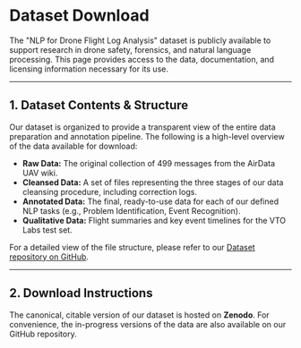 # Dataset Download

The "NLP for Drone Flight Log Analysis" dataset is publicly available to support research in drone safety, forensics, and natural language processing. This page provides access to the data, documentation, and licensing information necessary for its use.

---

## 1. Dataset Contents & Structure

Our dataset is organized to provide a transparent view of the entire data preparation and annotation pipeline. The following is a high-level overview of the data available for download:

* **Raw Data:** The original collection of 499 messages from the AirData UAV wiki.
* **Cleansed Data:** A set of files representing the three stages of our data cleansing procedure, including correction logs.
* **Annotated Data:** The final, ready-to-use data for each of our defined NLP tasks (e.g., Problem Identification, Event Recognition).
* **Qualitative Data:** Flight summaries and key event timelines for the VTO Labs test set.

For a detailed view of the file structure, please refer to our [Dataset repository on GitHub](https://github.com/DroneNLP/dataset).

---

## 2. Download Instructions

The canonical, citable version of our dataset is hosted on **Zenodo**. For convenience, the in-progress versions of the data are also available on our GitHub repository.
